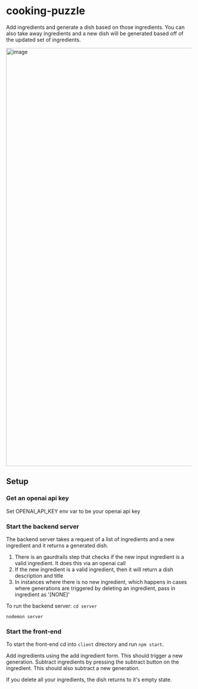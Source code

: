 # cooking-puzzle

Add ingredients and generate a dish based on those ingredients. You can also take away ingredients and a new dish will be generated based off of the updated set of ingredients.

<img width="1135" alt="image" src="https://github.com/lievan/cooking-puzzle/assets/42917263/a2ae5ca9-d49b-4623-b56e-7ebe0b7d8974">


## Setup


### Get an openai api key
Set OPENAI_API_KEY env var to be your openai api key


### Start the backend server
The backend server takes a request of a list of ingredients and a new ingredient and it returns a generated dish.
1. There is an gaurdrails step that checks if the new input ingredient is a valid ingredient. It does this via an openai call
2. If the new ingredient is a valid ingredient, then it will return a dish description and title
3. In instances where there is no new ingredient, which happens in cases where generations are triggered by deleting an ingredient, pass in ingredient as '[NONE]'

To run the backend server:
`cd server`

`nodemon server`


### Start the front-end
To start the front-end cd into `client` directory and run `npm start`. 

Add ingredients using the add ingredient form. This should trigger a new generation. Subtract ingredients by pressing the subtract button on the ingredient. This should also subtract a new generation.

If you delete all your ingredients, the dish returns to it's empty state.


